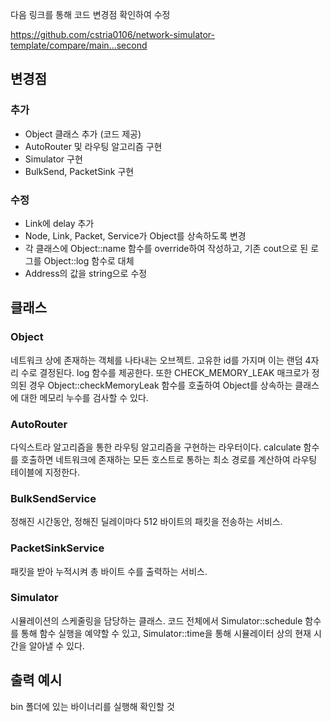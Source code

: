 다음 링크를 통해 코드 변경점 확인하여 수정

https://github.com/cstria0106/network-simulator-template/compare/main...second

## 변경점

### 추가

- Object 클래스 추가 (코드 제공)
- AutoRouter 및 라우팅 알고리즘 구현
- Simulator 구현
- BulkSend, PacketSink 구현

### 수정

- Link에 delay 추가
- Node, Link, Packet, Service가 Object를 상속하도록 변경
- 각 클래스에 Object::name 함수를 override하여 작성하고, 기존 cout으로 된 로그를 Object::log 함수로 대체
- Address의 값을 string으로 수정

## 클래스

### Object

네트워크 상에 존재하는 객체를 나타내는 오브젝트. 고유한 id를 가지며 이는 랜덤 4자리 수로 결정된다. log 함수를 제공한다. 또한 CHECK_MEMORY_LEAK 매크로가 정의된 경우 Object::checkMemoryLeak 함수를 호출하여 Object를 상속하는 클래스에 대한 메모리 누수를 검사할 수 있다.

### AutoRouter

다익스트라 알고리즘을 통한 라우팅 알고리즘을 구현하는 라우터이다. calculate 함수를 호출하면 네트워크에 존재하는 모든 호스트로 통하는 최소 경로를 계산하여 라우팅 테이블에 지정한다.

### BulkSendService

정해진 시간동안, 정해진 딜레이마다 512 바이트의 패킷을 전송하는 서비스.

### PacketSinkService

패킷을 받아 누적시켜 총 바이트 수를 출력하는 서비스.

### Simulator

시뮬레이션의 스케줄링을 담당하는 클래스. 코드 전체에서 Simulator::schedule 함수를 통해 함수 실행을 예약할 수 있고, Simulator::time을 통해 시뮬레이터 상의 현재 시간을 알아낼 수 있다.

## 출력 예시

bin 폴더에 있는 바이너리를 실행해 확인할 것